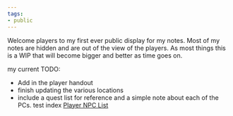 ```yaml
---
tags:
- public
---
```


Welcome players to my first ever public display for my notes. Most of my notes are hidden and are out of the view of the players. As most things this is a WIP that will become bigger and better as time goes on.

my current TODO:

* Add in the player handout
* finish updating the various locations
* include a quest list for reference and a simple note about each of the PCs.
  test index [Player NPC List](Opril_NASA/NPCs/Player%20NPC%20List.md)
